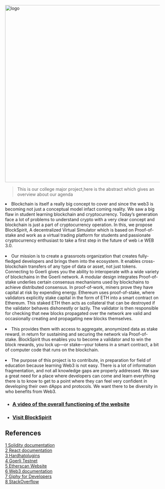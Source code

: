 
<img width="578" alt="logo" src="https://user-images.githubusercontent.com/82377810/203807733-19476645-0cb0-4ef2-8efa-657d309eb992.png">


> This is our college major project,here is the abstract which gives an overview about our agenda

<p><li> Blockchain is itself a really big concept to cover and since the web3 is becoming not just a conceptual model infact coming reality. We saw a big flaw in student learning blockchain and cryptocurrency. Today’s generation face a lot of problems to understand crypto with a very clear concept and blockchain is just a part of cryptocurrency operation. In this, we propose BlockSpirit, A decentralized Virtual Simulator which is based on Proof-of-stake and work as a virtual trading platform for students and passionate cryptocurrency enthusiast to take a first step in the future of web i.e WEB 3.0.</li>
  <br>
<li> Our mission is to create a grassroots organization that creates fully-fledged developers and brings them into the ecosystem. It enables cross-blockchain transfers of any type of data or asset, not just tokens. Connecting to Goerli gives you the ability to interoperate with a wide variety of blockchains in the Goerli network.
A modular design integrates Proof-of-stake underlies certain consensus mechanisms used by blockchains to achieve distributed consensus. In proof-of-work, miners prove they have capital at risk by expending energy. Ethereum uses proof-of-stake, where validators explicitly stake capital in the form of ETH into a smart contract on Ethereum. This staked ETH then acts as collateral that can be destroyed if the validator behaves dishonestly or lazily. The validator is then responsible for checking that new blocks propagated over the network are valid and occasionally creating and propagating new blocks themselves.</li>
  <br>
<li>This provides them with access to aggregate, anonymized data as stake reward, in return for sustaining and securing the network via Proof-of-stake. BlockSpirit thus enables you to become a validator and to win the block rewards, you lock up—or stake—your tokens in a smart contract, a bit of computer code that runs on the blockchain.</li>
<br>
<li>The purpose of this project is to contribute, in preparation for field of education because learning Web3 is not easy. There is a lot of information fragmentation, and not all knowledge gaps are properly addressed. We saw a great need for a place where developers can come and learn everything there is to know to get to a point where they can feel very confident in developing their own dApps and protocols. We want there to be diversity in who benefits from Web3. </li>
</p>


- ### [A video of the overall functioning of the website](https://www.youtube.com/watch?v=oIlqojqDw0I&t=14s)
- ### [Visit BlockSpirit](https://blockspirit.vercel.app/)

## References
[1 Solidity documentation](https://docs.soliditylang.org/en/v0.8.10/)</br>
[2 React documentation](https://reactjs.org/docs/getting-started.html)</br>
[3 Hardhatplugins ](https://hardhat.org/hardhat-runner/plugins)</br>
[4 Goerli Testnet ](https://goerlifaucet.com/)</br>
[5 Etherscan Website](https://etherscan.io/)</br>
[6 Web3 documentation](https://web3js.readthedocs.io/)</br>
[7 Giphy for Developers]( https://developers.giphy.com/)</br>
[8 StackOverflow ]( https://stackoverflow.com/)</br>

